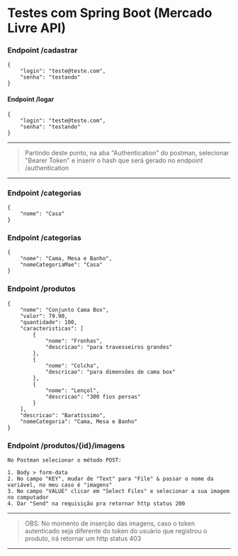 # Testes com Spring Boot (Mercado Livre API)

### Endpoint /cadastrar
```
{
    "login": "teste@teste.com",
    "senha": "testando"
}
```


#### Endpoint /logar
```
{
    "login": "teste@teste.com",
    "senha": "testando"
}
```
* * *


> Partindo deste ponto, na aba "Authentication" do postman, selecionar "Bearer Token" e inserir o hash que será gerado no endpoint /authentication


* * *

### Endpoint /categorias
``` 
{
    "nome": "Casa"
}
```

### Endpoint /categorias
``` 
{
    "nome": "Cama, Mesa e Banho",
    "nomeCategoriaMae": "Casa"
}
```

### Endpoint /produtos
``` 
{
    "nome": "Conjunto Cama Box",
    "valor": 79.90,
    "quantidade": 100,
    "caracteristicas": [
        {
            "nome": "Fronhas",
            "descricao": "para travesseiros grandes"
        },
        {
            "nome": "Colcha",
            "descricao": "para dimensões de cama box"
        },
        {
            "nome": "Lençol",
            "descricao": "300 fios persas"
        }
    ],
    "descricao": "Baratíssimo",
    "nomeCategoria": "Cama, Mesa e Banho"
}
```

### Endpoint /produtos/{id}/imagens
``` 
No Postman selecionar o método POST: 

1. Body > form-data
2. No campo "KEY", mudar de "Text" para "File" & passar o nome da variável, no meu caso é "imagens"
3. No campo "VALUE" clicar em "Select Files" e selecionar a sua imagem no computador
4. Dar "Send" na requisição pra retornar http status 200
```
* * *

> OBS: No momento de inserção das imagens, caso o token autenticado seja diferente do token do usuário que registrou o produto, irá retornar um  http status 403
* * *
